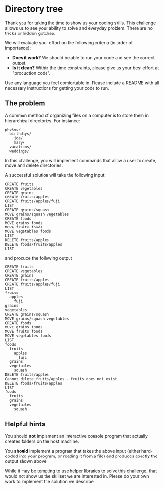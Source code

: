 # Directory tree

Thank you for taking the time to show us your coding skills. This challenge
allows us to see your ability to solve and everyday problem. There are no
tricks or hidden gotchas.

We will evaluate your effort on the following criteria (in order of importance):

- **Does it work?** We should be able to run your code and see the correct output.
- **Is it clean?** Within the time constraints, please give us your best effort at "production code".

Use any language you feel comfortable in. Please include a README with all necessary
instructions for getting your code to run.

## The problem

A common method of organizing files on a computer is to store them in hierarchical directories. For instance:

```
photos/
  birthdays/
    joe/
    mary/
  vacations/
  weddings/
```

In this challenge, you will implement commands that allow a user to create, move and delete directories.

A successful solution will take the following input:

```
CREATE fruits
CREATE vegetables
CREATE grains
CREATE fruits/apples
CREATE fruits/apples/fuji
LIST
CREATE grains/squash
MOVE grains/squash vegetables
CREATE foods
MOVE grains foods
MOVE fruits foods
MOVE vegetables foods
LIST
DELETE fruits/apples
DELETE foods/fruits/apples
LIST
```

and produce the following output

```
CREATE fruits
CREATE vegetables
CREATE grains
CREATE fruits/apples
CREATE fruits/apples/fuji
LIST
fruits
  apples
    fuji
grains
vegetables
CREATE grains/squash
MOVE grains/squash vegetables
CREATE foods
MOVE grains foods
MOVE fruits foods
MOVE vegetables foods
LIST
foods
  fruits
    apples
      fuji
  grains
  vegetables
    squash
DELETE fruits/apples
Cannot delete fruits/apples - fruits does not exist
DELETE foods/fruits/apples
LIST
foods
  fruits
  grains
  vegetables
    squash
```

## Helpful hints

You should **not** implement an interactive console program that actually
creates folders on the host machine.

You **should** implement a program that takes the above input (either hard-coded
into your program, or reading it from a file) and produces exactly the output
shown above.

While it may be tempting to use helper libraries to solve this challenge, that
would not show us the skillset we are interested in. Please do your own work
to implement the solution we describe.



